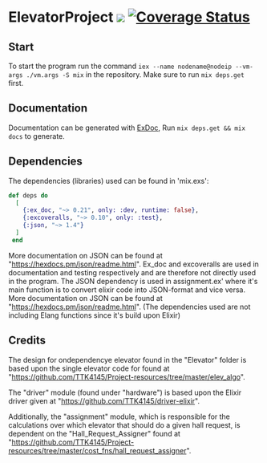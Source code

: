 # ElevatorProject ![](https://github.com/KSteinsland/TTK4145/workflows/Elixir%20CI/badge.svg) [![Coverage Status](https://coveralls.io/repos/github/KSteinsland/TTK4145/badge.svg?branch=main&t=jZrpDf)](https://coveralls.io/github/KSteinsland/TTK4145?branch=main)

## Start
To start the program run the command
`iex --name nodename@nodeip --vm-args ./vm.args -S mix` in the repository.
Make sure to run `mix deps.get` first.

## Documentation

Documentation can be generated with [ExDoc](https://github.com/elixir-lang/ex_doc),
Run `mix deps.get && mix docs` to generate.

## Dependencies

The dependencies (libraries) used can be found in 'mix.exs':

```elixir
def deps do
  [
    {:ex_doc, "~> 0.21", only: :dev, runtime: false},
    {:excoveralls, "~> 0.10", only: :test},
    {:json, "~> 1.4"}
  ]
 end
```

More documentation on JSON can be found at "https://hexdocs.pm/json/readme.html".
Ex_doc and excoveralls are used in documentation and testing respectively and are therefore
not directly used in the program.
The JSON dependency is used in assignment.ex' where it's main function is to convert elixir
code into JSON-format and vice versa.
More documentation on JSON can be found at "https://hexdocs.pm/json/readme.html".
(The dependencies used are not including Elang functions since it's build upon Elixir)

## Credits

The design for ondependencye elevator found in the "Elevator" folder is based upon the single elevator code
for found at "https://github.com/TTK4145/Project-resources/tree/master/elev_algo".

The "driver" module (found under "hardware") is based upon the Elixir driver given at "https://github.com/TTK4145/driver-elixir".

Additionally, the "assignment" module, which is responsible for the calculations over which elevator that should do a given hall request, is dependent on the "Hall_Request_Assigner" found at "https://github.com/TTK4145/Project-resources/tree/master/cost_fns/hall_request_assigner".
